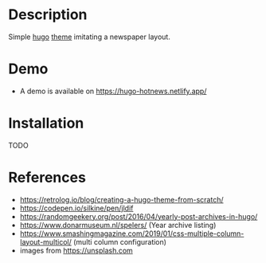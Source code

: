 # Description

Simple [hugo](https://gohugo.io) [theme](https://themes.gohugo.io) imitating a newspaper layout.

# Demo

- A demo is available on https://hugo-hotnews.netlify.app/

# Installation

TODO

# References

- https://retrolog.io/blog/creating-a-hugo-theme-from-scratch/
- https://codepen.io/silkine/pen/jldif
- https://randomgeekery.org/post/2016/04/yearly-post-archives-in-hugo/
- https://www.donarmuseum.nl/spelers/ (Year archive listing)
- https://www.smashingmagazine.com/2019/01/css-multiple-column-layout-multicol/ (multi column configuration)
- images from https://unsplash.com
